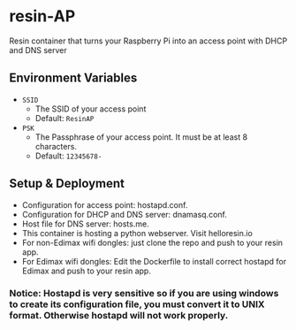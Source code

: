 resin-AP
=========

Resin container that turns your Raspberry Pi into an access point with DHCP and DNS server

## Environment Variables

* `SSID`
	* The SSID of your access point
	* Default: `ResinAP`
* `PSK`
	* The Passphrase of your access point. It must be at least 8 characters.
	* Default: `12345678-`

## Setup & Deployment

* Configuration for access point: hostapd.conf.
* Configuration for DHCP and DNS server: dnamasq.conf.
* Host file for DNS server: hosts.me.
* This container is hosting a python webserver. Visit helloresin.io
* For non-Edimax wifi dongles: just clone the repo and push to your resin app.
* For Edimax wifi dongles: Edit the Dockerfile to install correct hostapd for Edimax and push to your resin app.

### Notice: Hostapd is very sensitive so if you are using windows to create its configuration file, you must convert it to UNIX format. Otherwise hostapd will not work properly.